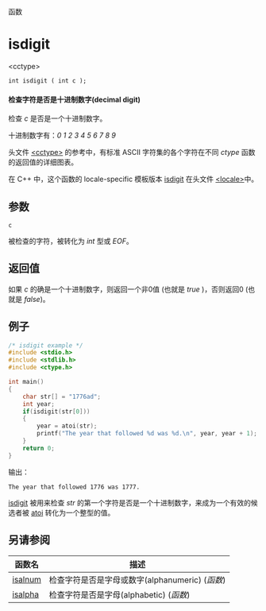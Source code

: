 函数

# isdigit

&lt;cctype&gt;

`int isdigit ( int c );`

#### 检查字符是否是十进制数字(decimal digit)

检查 _c_ 是否是一个十进制数字。

十进制数字有：_0_ _1_ _2_ _3_ _4_ _5_ _6_ _7_ _8_ _9_

头文件 [&lt;cctype&gt;](README.md) 的参考中，有标准 ASCII 字符集的各个字符在不同 _ctype_ 函数的返回值的详细图表。

在 C++ 中，这个函数的 locale-specific 模板版本 [isdigit](../../Other/locale/isdigit.md) 在头文件 [&lt;locale&gt;](../../Other/locale/README.md)中。


## 参数

`c`

被检查的字符，被转化为 _int_ 型或 _EOF_。


## 返回值

如果 _c_ 的确是一个十进制数字，则返回一个非0值 (也就是 _true_ )，否则返回0 (也就是 _false_)。


## 例子

```cpp
/* isdigit example */
#include <stdio.h>
#include <stdlib.h>
#include <ctype.h>

int main()
{
	char str[] = "1776ad";
	int year;
	if(isdigit(str[0]))
	{
		year = atoi(str);
		printf("The year that followed %d was %d.\n", year, year + 1);
	}
	return 0;
}
```

输出：  
```
The year that followed 1776 was 1777.
```

[isdigit](isdigit.md) 被用来检查 _str_ 的第一个字符是否是一个十进制数字，来成为一个有效的候选者被 [atoi](../cstdlib/atoi.md) 转化为一个整型的值。


## 另请参阅

函数名                | 描述
--------------------- | ---------------
[isalnum](isalnum.md) | 检查字符是否是字母或数字(alphanumeric) (_函数_)
[isalpha](isalpha.md) | 检查字符是否是字母(alphabetic) (_函数_)
